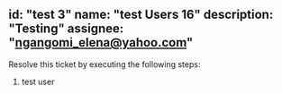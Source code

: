 id: "test 3"
name: "test Users 16"
description: "Testing"
assignee: "ngangomi_elena@yahoo.com"
---

Resolve this ticket by executing the following steps:
1. test user
